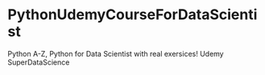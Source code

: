 # PythonUdemyCourseForDataScientist
Python A-Z, Python for Data Scientist with real exersices! Udemy SuperDataScience
